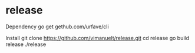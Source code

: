 # release

Dependency
go get gethub.com/urfave/cli

Install
git clone https://github.com/vimanuelt/release.git
cd release
go build release
./release
